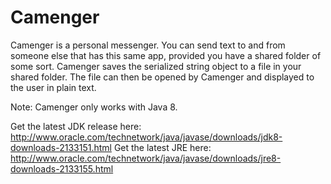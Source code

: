 Camenger
=============

Camenger is a personal messenger. You can send text to and from someone else that has this same app, provided you have a shared folder of some sort. Camenger saves the serialized string object to a file in your shared folder. The file can then be opened by Camenger and displayed to the user in plain text.

Note: Camenger only works with Java 8.

Get the latest JDK release here: http://www.oracle.com/technetwork/java/javase/downloads/jdk8-downloads-2133151.html
Get the latest JRE here: http://www.oracle.com/technetwork/java/javase/downloads/jre8-downloads-2133155.html
